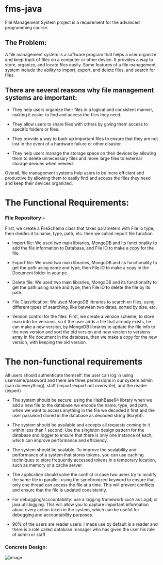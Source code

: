 # fms-java
File Management System project is a requirement for the advanced programming
 course.
 
## The Problem:
A file management system is a software program that helps a user organize and keep track of files on a computer or other device. It provides a way to store, organize, and locate files easily. Some features of a file management system include the ability to import, export, and delete files, and search for files.

## There are several reasons why file management systems are important:

- They help users organize their files in a logical and consistent manner, making it easier to find and access the files they need.

- They allow users to share files with others by giving them access to specific folders or files.

- They provide a way to back up important files to ensure that they are not lost in the event of a hardware failure or other disaster.

- They help users manage the storage space on their devices by allowing them to delete unnecessary files and move large files to external storage devices when needed.

Overall, file management systems help users to be more efficient and productive by allowing them to easily find and access the files they need and keep their devices organized.

# The Functional Requirements:

### File Repository:-
First, we create a FileSchema class that takes parameters with File.io type, then divides it to name, type, path, etc. then we called import file function.
- Import file:
We used two main libraries, MongoDB and its functionality to add the file information to Database, and File IO to make a copy for the file.
- Export file:
We used two main libraries, MongoDB and its functionality to get the path using name and type, then File IO to make a copy in the Document folder in your pc.
- Delete file:
We used two main libraries, MongoDB and its functionality to get the path using name and type, then File IO to delete the file by its path.

- File Classification:
We used MongoDB libraries to search on files, using different types of searching, like between two dates, sorted by size, etc.

- Version control for the files:
First, we create a version scheme, to store main info for versions, so if the user adds a file that already exists, he can make a new version, by MongoDB libraries to update the file info to the new version and sort the old version and new version to versions array in file document in the database, then we make a copy for the new version, with keeping the old version. 

# The non-functional requirements

All users should authenticate themself: the user can log in using username/password and there are three permissions in our system admin (can do everything), staff (import-export not overwrite), and the reader (export)


- The system should be secure: using the HashBase64 library when we add a new file to the database we encode the name, type, and path, when we want to access anything in the file we decoded it first and the user password stored in the database as decoded string (Bcrybt).



- The system should be available and accepts all requests coming to it within less than 1 second: Use the singleton design pattern for the database and logger to ensure that there is only one instance of each, which can improve performance and efficiency.

- The system should be scalable: To improve the scalability and performance of a system that stores tokens, you can use caching techniques to store frequently accessed tokens in a temporary location, such as memory or a cache server.

- The application should solve the conflict in case two users try to modify the same file in parallel: using the synchronized keyword to ensure that only one thread can access the file at a time. This will prevent conflicts and ensure that the file is updated consistently.

- For debugging/accountability: use a logging framework such as Log4j or java.util.logging. This will allow you to capture important information about every action taken in the system, which can be useful for debugging and accountability purposes.

- 90% of the users are reader users: I made use by default is a reader and there is a role called database manager who has given the user his role of admin or staff

### Concrete Design:
![image](https://user-images.githubusercontent.com/90678867/210150607-6adac334-28e9-4188-b8f6-94273e7ab8ae.png)


